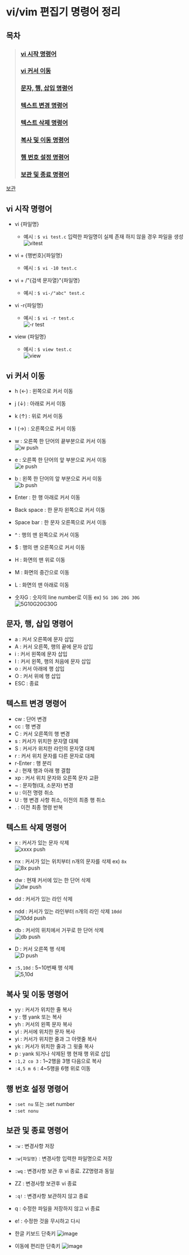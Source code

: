 # vi/vim  편집기 명령어 정리
## 목차
>### [vi 시작 명령어](##vi-시작-명령어)
>### [vi 커서 이동](##vi-커서-이동)
>### [문자, 행, 삽입 명령어](##vi-시작-명령어)
>### [텍스트 변경 명령어](##텍스트-변경-명령어)
>### [텍스트 삭제 명령어](##텍스트-삭제-명령어)
>### [복사 및 이동 명령어](##복사-및-이동-명령어)
>### [행 번호 설정 명령어](##행-번호-설정-명령어)
>### [보관 및 종료 명령어](##보관-및-종료-명령어)

[보관](#한글-키보드-단축키)

## vi 시작 명령어
- vi {파일명}
  - 예시 : `$ vi test.c` 입력한 파일명이 실제 존재 하지 않을 경우 파일을 생성 <br>
![vitest](https://user-images.githubusercontent.com/65120581/126420508-80a04c94-ef4c-47f9-bb1d-4c2892ac0d8d.gif)
- vi + {행번호}{파일명}
  - 예시 : `$ vi -10 test.c`
- vi + /"{검색 문자열}"{파일명}
  - 예시 : `$ vi-/"abc" test.c` 
- vi -r{파일명}
  - 예시 : `$ vi -r test.c` <br>
  ![-r test](https://user-images.githubusercontent.com/65120581/126421548-d939e046-abc1-4f88-9643-82edb0090b8c.gif)

- view {파일명}
  - 예시 : `$ view test.c` <br>
  ![view](https://user-images.githubusercontent.com/65120581/126429240-a7784e80-3f30-4fb4-a2fd-5677317541e6.gif)

## vi 커서 이동
- h (←) : 왼쪽으로 커서 이동
- j (↓) : 아래로 커서 이동
- k (↑) : 위로 커서 이동
- l (→) : 오른쪽으로 커서 이동
- w : 오른쪽 한 단어의 끝부분으로 커서 이동 <br>
 ![w push](https://user-images.githubusercontent.com/65120581/126423520-d182b4fd-4172-469b-a385-6c3cb2665c7c.gif)

- e : 오른쪽 한 단어의 앞 부분으로 커서 이동 <br>
  ![e push](https://user-images.githubusercontent.com/65120581/126423674-622b1020-9e3a-4c3c-bf07-5603e19e47f9.gif)

- b : 왼쪽 한 단어의 앞 부분으로 커서 이동<br>
  ![b push](https://user-images.githubusercontent.com/65120581/126423698-59893aac-6970-4c18-ac93-4dcafd14f281.gif)

- Enter : 한 행 아래로 커서 이동
- Back space : 한 문자 왼쪽으로 커서 이동
- Space bar : 한 문자 오른쪽으로 커서 이동
- ^ : 행의 맨 왼쪽으로 커서 이동
- $ : 행의 맨 오른쪽으로 커서 이동
- H : 화면의 맨 위로 이동
- M : 화면의 중간으로 이동
- L : 화면의 맨 아래로 이동
- 숫자G : 숫자의 line number로 이동 ex) `5G 10G 20G 30G` <br>
![5G10G20G30G](https://user-images.githubusercontent.com/65120581/126429851-32e2bd55-344a-4499-883c-cbeb7bd4a65a.gif)

## 문자, 행, 삽입 명령어
- a : 커서 오른쪽에 문자 삽입
- A : 커서 오른쪽, 행의 끝에 문자 삽입
- i : 커서 왼쪽에 문자 삽입
- I : 커서 왼쪽, 행의 처음에 문자 삽입
- o : 커서 아래에 행 삽입
- O : 커서 위에 행 삽입
- ESC : 종료

## 텍스트 변경 명령어
- cw : 단어 변경
- cc : 행 변경
- C : 커서 오른쪽의 행 변경
- s : 커서가 위치한 문자열 대체
- S : 커서가 위치한 라인의 문자열 대체
- r : 커서 위치 문자를 다른 문자로 대체
- r-Enter : 행 분리
- J : 현재 행과 아래 행 결합
- xp : 커서 위치 문자와 오른쪽 문자 교환
- ~ : 문자형(대, 소문자) 변경
- u : 이전 명령 취소
- U : 행 변경 사항 취소, 이전의 최종 행 취소
- . : 이전 최종 명령 반복

## 텍스트 삭제 명령어
- x : 커서가 있는 문자 삭제 <br>
![xxxx push](https://user-images.githubusercontent.com/65120581/126436482-0dcb4137-02ac-475f-a97e-26d54737c430.gif)

- nx : 커서가 있는 위치부터 n개의 문자를 삭제 ex) `8x` <br>
![8x push](https://user-images.githubusercontent.com/65120581/126436518-97a8dff9-b52c-4d11-9fe4-73030a7ca163.gif)

- dw : 현재 커서에 있는 한 단어 삭제 <br>
![dw push](https://user-images.githubusercontent.com/65120581/126436538-81cba770-04fe-49dc-9784-447590b427c0.gif)

- dd : 커서가 있는 라인 삭제
- ndd : 커서가 있는 라인부터 n개의 라인 삭제 `10dd` <br>
![10dd push](https://user-images.githubusercontent.com/65120581/126436566-d6523a42-dc62-4297-837b-78be16ebb6ef.gif)

- db : 커서의 위치에서 거꾸로 한 단어 삭제 <br>
![db push](https://user-images.githubusercontent.com/65120581/126436593-23344a8d-1c58-4898-83c9-e48435ee451b.gif)

- D : 커서 오른쪽 행 삭제 <br>
![D push](https://user-images.githubusercontent.com/65120581/126436610-18883ba6-3eca-469f-a8e4-ea5c5af09730.gif)

- `:5,10d` : 5~10번째 행 삭제 <br>
![5,10d](https://user-images.githubusercontent.com/65120581/126436776-bf4f32c1-b6f2-486f-82bc-46c253b795c1.gif)


## 복사 및 이동 명령어
- yy : 커서가 위치한 줄 복사
- y : 행 yank 또는 복사
- yh : 커서의 왼쪽 문자 복사
- yl : 커서에 위치한 문자 복사
- yi : 커서가 위치한 줄과 그 아랫줄 복사
- yk : 커서가 위치한 줄과 그 윗줄 복사
- p :  yank 되거나 삭제된 행 현재 행 위로 삽입
- `:1,2 co 3` : 1~2행을 3행 다음으로 복사
- `:4,5 m 6` : 4~5행을 6행 위로 이동

## 행 번호 설정 명령어
- `:set nu` 또는 :set number
- `:set nonu`

## 보관 및 종료 명령어
- `:w` : 변경사항 저장
- `:w{파일명}` : 변경사항 입력한 파일명으로 저장
- `:wq` : 변경사항 보관 후 vi 종료. ZZ명령과 동일
- ZZ : 변경사항 보관후 vi 종료
- `:q!` : 변경사항 보관하지 않고 종료
- q : 수정한 파일을 저장하지 않고 vi 종료
- e! : 수정한 것을 무시하고 다시 

- 한글 키보드 단축키
![image](https://user-images.githubusercontent.com/65120581/126417613-ae184270-b729-499c-82fc-dc4523c25d05.png)

- 이동에 편리한 단축키
![image](https://user-images.githubusercontent.com/65120581/126417495-5da5a26e-45a5-410c-af6a-09325fc53233.png)
